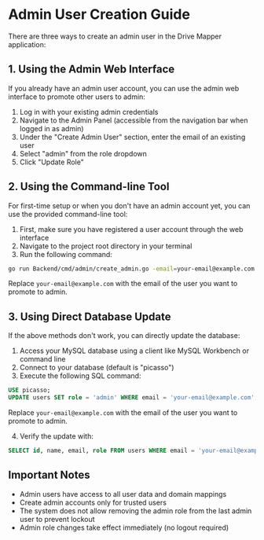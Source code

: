 # Admin User Creation Guide

There are three ways to create an admin user in the Drive Mapper application:

## 1. Using the Admin Web Interface

If you already have an admin user account, you can use the admin web interface to promote other users to admin:

1. Log in with your existing admin credentials
2. Navigate to the Admin Panel (accessible from the navigation bar when logged in as admin)
3. Under the "Create Admin User" section, enter the email of an existing user
4. Select "admin" from the role dropdown
5. Click "Update Role"

## 2. Using the Command-line Tool

For first-time setup or when you don't have an admin account yet, you can use the provided command-line tool:

1. First, make sure you have registered a user account through the web interface
2. Navigate to the project root directory in your terminal
3. Run the following command:

```bash
go run Backend/cmd/admin/create_admin.go -email=your-email@example.com
```

Replace `your-email@example.com` with the email of the user you want to promote to admin.

## 3. Using Direct Database Update

If the above methods don't work, you can directly update the database:

1. Access your MySQL database using a client like MySQL Workbench or command line
2. Connect to your database (default is "picasso")
3. Execute the following SQL command:

```sql
USE picasso;
UPDATE users SET role = 'admin' WHERE email = 'your-email@example.com';
```

Replace `your-email@example.com` with the email of the user you want to promote to admin.

4. Verify the update with:

```sql
SELECT id, name, email, role FROM users WHERE email = 'your-email@example.com';
```

## Important Notes

- Admin users have access to all user data and domain mappings
- Create admin accounts only for trusted users
- The system does not allow removing the admin role from the last admin user to prevent lockout
- Admin role changes take effect immediately (no logout required) 